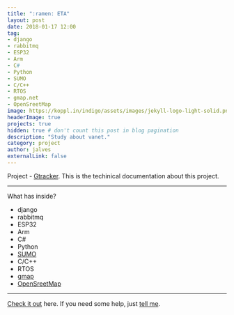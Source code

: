 ```yaml
---
title: ":ramen: ETA"
layout: post
date: 2018-01-17 12:00
tag:    
- django
- rabbitmq
- ESP32
- Arm
- C#
- Python
- SUMO
- C/C++
- RTOS
- gmap.net
- OpenSreetMap
image: https://koppl.in/indigo/assets/images/jekyll-logo-light-solid.png
headerImage: true
projects: true
hidden: true # don't count this post in blog pagination
description: "Study about vanet."
category: project
author: jalves
externalLink: false
---
```



 Project - [Gtracker](https://jeffeapalves.github.io/eta/). This is the techinical documentation about this project.

---

What has inside?

- django
- rabbitmq
- ESP32
- Arm
- C#
- Python
- [SUMO](http://www.sumo.dlr.de/userdoc/Downloads.html)
- C/C++
- RTOS
- [gmap](https://greatmaps.codeplex.com/)
- [OpenSreetMap](https://www.openstreetmap.org/)

---

[Check it out](http://jeffeapalves.github.io/eta/) here.
If you need some help, just [tell me](http://github.com/jeffeapalves/gtracker/issues).
